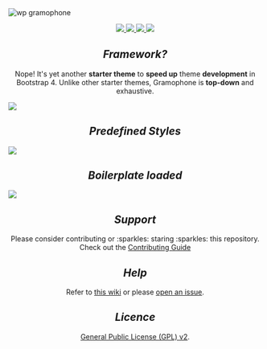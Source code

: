 
<img src="https://raw.githubusercontent.com/richtepa/Gramophone/1d5bf67eb5c8c4e2924bb0f99a1653324056fa42/static/images/screenshot.png" alt="wp gramophone">

<p align="center">
  <a href="https://github.com/pjhampton/Gramophone/blob/master/licence">
    <img src="https://img.shields.io/badge/License-GPL--2.0+-brightgreen.svg?style=flat-square">
  </a>

  <a href="http://getbootstrap.com/">
    <img src="https://img.shields.io/badge/Bootstrap-v4.1.3-6f5499.svg?style=flat-square">
  </a>

  <a href="http://wordpress.org/">
    <img src="https://img.shields.io/badge/WordPress-v4.9-00A0D2.svg?style=flat-square">
  </a>

  <a href="https://github.com/pjhampton/Gramophone/wiki">
    <img src="https://img.shields.io/badge/Docs-Github%20Wiki-ff69b4.svg?style=flat-square">
  </a>
</p>

<h2 align="center"><em>Framework?</em></h2>

<p align="center">Nope! It's yet another <strong>starter theme</strong> to <strong>speed up</strong> theme <strong>development</strong> in Bootstrap 4. Unlike other starter themes, Gramophone is <strong>top-down</strong> and exhaustive.</p>

<image src="https://github.com/pjhampton/assets/blob/master/gramophone/gramophone_index.png">

<h2 align="center"><em>Predefined Styles</em></h2>

<image src="https://github.com/pjhampton/assets/blob/master/gramophone/gramophone_blog.png">

<h2 align="center"><em>Boilerplate loaded</em></h2>

<image src="https://github.com/pjhampton/assets/blob/master/gramophone/gramophone_admin.png">

<h2 align="center"><em>Support</em></h2>

<p align="center">Please consider contributing or :sparkles: staring :sparkles: this repository. Check out the <a href="https://github.com/pjhampton/Gramophone/tree/master/.github/CONTRIBUTING.md">Contributing Guide</a></p>

<h2 align="center"><em>Help</em></h2>

<p align="center">Refer to <a href="https://github.com/pjhampton/Gramophone/wiki">this wiki</a> or please <a href="https://gituhb.com/pjhampton/Gramophone/issues">open an issue</a>.</p>

<h2 align="center"><em>Licence</em></h2>

<p align="center"><a href="https://github.com/pjhampton/Gramophone/blob/master/licence.md">General Public License (GPL) v2</a>.</p>

